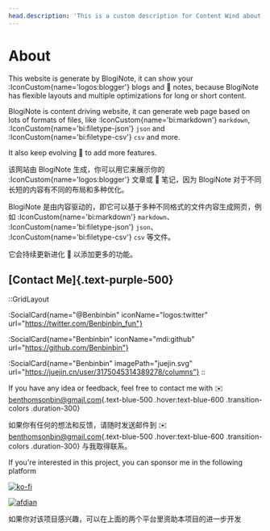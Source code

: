 ```yaml
---
head.description: 'This is a custom description for Content Wind about page.'
---
```


# About

This website is generate by BlogiNote, it can show your :IconCustom{name='logos:blogger'} blogs and :notebook: notes, because BlogiNote has flexible layouts and multiple optimizations for long or short content.

BlogiNote is content driving website, it can generate web page based on lots of formats of files, like :IconCustom{name='bi:markdown'} `markdown`, :IconCustom{name='bi:filetype-json'} `json` and :IconCustom{name='bi:filetype-csv'} `csv` and more.

It also keep evolving :muscle: to add more features.

该网站由 BlogiNote 生成，你可以用它来展示你的  :IconCustom{name='logos:blogger'} 文章或 :notebook: 笔记，因为 BlogiNote 对于不同长短的内容有不同的布局和多种优化。

BlogiNote 是由内容驱动的，即它可以基于多种不同格式的文件内容生成网页，例如 :IconCustom{name='bi:markdown'} `markdown`、 :IconCustom{name='bi:filetype-json'} `json`、 :IconCustom{name='bi:filetype-csv'} `csv` 等文件。

它会持续更新进化 :muscle: 以添加更多的功能。

## [Contact Me]{.text-purple-500}

::GridLayout

:SocialCard{name="@Benbinbin" iconName="logos:twitter" url="https://twitter.com/Benbinbin_fun"}

:SocialCard{name="Benbinbin" iconName="mdi:github" url="https://github.com/Benbinbin"}

:SocialCard{name="Benbinbin" imagePath="juejin.svg" url="https://juejin.cn/user/3175045314389278/columns"}
::

If you have any idea or feedback, feel free to contact me with :envelope: [benthomsonbin@gmail.com](mailto:benthomsonbin@gmail.com){.text-blue-500 .hover:text-blue-600 .transition-colors .duration-300}

如果你有任何的想法和反馈，请随时发送邮件到 :envelope: [benthomsonbin@gmail.com](mailto:benthomsonbin@gmail.com){.text-blue-500 .hover:text-blue-600 .transition-colors .duration-300} 与我取得联系。

If you're interested in this project, you can sponsor me in the following platform

[![ko-fi](/donate-banner/kofi.svg)](https://ko-fi.com/benbinbin)

[![afdian](/donate-banner/afdian.svg)](https://afdian.net/a/benbinbin)

如果你对该项目感兴趣，可以在上面的两个平台里资助本项目的进一步开发